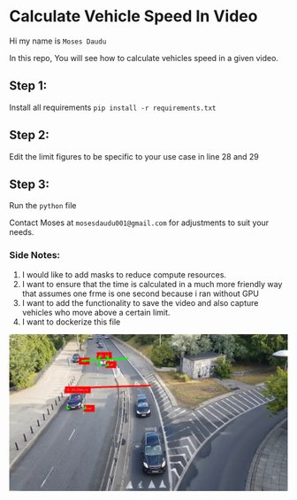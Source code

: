 # Calculate Vehicle Speed In Video

Hi my name is `Moses Daudu` 

In this repo, You will see how to calculate vehicles speed in a given video.

## Step 1:
Install all requirements
`pip install -r requirements.txt`

## Step 2:
Edit the limit figures to be specific to your use case in line 28 and 29

## Step 3:
Run the `python` file


Contact Moses at `mosesdaudu001@gmail.com` for adjustments to suit your needs.

### Side Notes:
1. I would like to add masks to reduce compute resources.
2. I want to ensure that the time is calculated in a much more friendly way that assumes one frme is one second because i ran without GPU
3. I want to add the functionality to save the video and also capture vehicles who move above a certain limit.
4. I want to dockerize this file


![Header](vehicle@332.jpg)